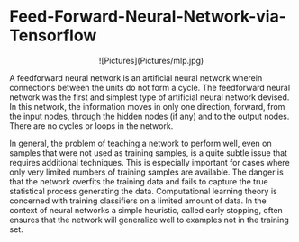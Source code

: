 # Feed-Forward-Neural-Network-via-Tensorflow

<center>
![Pictures](Pictures/mlp.jpg)
</center>

A feedforward neural network is an artificial neural network wherein connections between the units do not form a cycle. The feedforward neural network was the first and simplest type of artificial neural network devised. In this network, the information moves in only one direction, forward, from the input nodes, through the hidden nodes (if any) and to the output nodes. There are no cycles or loops in the network.

In general, the problem of teaching a network to perform well, even on samples that were not used as training samples, is a quite subtle issue that requires additional techniques. This is especially important for cases where only very limited numbers of training samples are available. The danger is that the network overfits the training data and fails to capture the true statistical process generating the data. Computational learning theory is concerned with training classifiers on a limited amount of data. In the context of neural networks a simple heuristic, called early stopping, often ensures that the network will generalize well to examples not in the training set.
